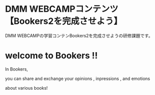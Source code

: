 # DMM WEBCAMPコンテンツ【Bookers2を完成させよう】

DMM WEBCAMPの学習コンテンBookers2を完成させようの研修課題です。

# welcome to Bookers !!
In Bookers,

you can share and exchange your opinions , inpressions , and emotions

about various books!